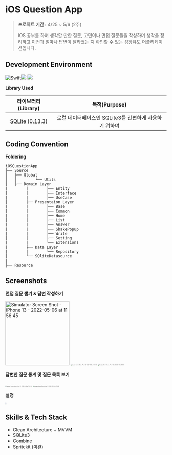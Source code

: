 # iOS Question App

> **프로젝트 기간 :** 4/25 ~ 5/6 (2주)
>
> iOS 공부를 하머 생각할 만한 질문, 고민이나 면접 질문들을 작성하며 생각을 정리하고 이전과 얼마나 답변이 달라졌는 지 확인할 수 있는 성장유도 어플리케이션입니다.

## Development Environment

![Swift](https://img.shields.io/badge/Swift-5.0-orange.svg)<img src="https://img.shields.io/badge/iOS-13.0-brightgreen"> <img src="https://img.shields.io/badge/Xcode-13.3-red"> 

**Library Used**

|                     라이브러리(Library)                      |                     목적(Purpose)                      |
| :----------------------------------------------------------: | :----------------------------------------------------: |
| [SQLite](https://github.com/stephencelis/SQLite.swift) (0.13.3) | 로컬 데이터베이스인 SQLite3를 간편하게 사용하기 위하여 |

## Coding Convention

**Foldering**

```
iOSQuestionApp
├── Source
│   ├── Global
│   │        └── Utils
|   ├── Domain Layer
|        |        ├── Entity
|        |        ├── Interface
|        |        ├── UseCase
|        ├── Presentaion Layer
|        |        ├── Base
|        |        ├── Common
|        |        ├── Home
|        |        ├── List
|        |        ├── Answer
|        |        ├── ShakePopup
|        |        ├── Write
|        |        ├── Setting
|        |        └── Extensions
|        ├── Data Layer
|        |        └── Repository
|        └── SQliteDatasource
|
├── Resource
```

## Screenshots

**랜덤 질문 뽑기 & 답변 작성하기**

<img src="https://user-images.githubusercontent.com/56102421/167376549-97d3fca2-b1da-4133-8315-92d7627ca84e.png" alt="Simulator Screen Shot - iPhone 13 - 2022-05-06 at 11 56 45" width="200" />  <img src="https://user-images.githubusercontent.com/56102421/167378386-5d2bf3d7-49d1-450d-b848-5be169e656c2.png" alt="Simulator Screen Shot - iPhone 13 - 2022-05-06 at 11 56 45" style="zoom:20%;" /> <img src="https://user-images.githubusercontent.com/56102421/167376797-0a1bdc20-46e5-44f8-b9f2-c4d4a0ce83d9.png" alt="Simulator Screen Shot - iPhone 13 - 2022-05-06 at 11 56 45" style="zoom:20%;" />

**답변한 질문 통계 및 질문 목록 보기** 

<img src="https://user-images.githubusercontent.com/56102421/167376961-03f09cc7-5beb-4538-bf1c-4c752a51ec7c.png" alt="Simulator Screen Shot - iPhone 13 - 2022-05-06 at 11 56 45" style="zoom:20%;" /> <img src="https://user-images.githubusercontent.com/56102421/167378911-f2e076e4-7dc7-4e26-8f15-3e395c304b99.png" alt="Simulator Screen Shot - iPhone 13 - 2022-05-06 at 11 56 45" style="zoom:20%;" />

**설정**

<img src="https://user-images.githubusercontent.com/56102421/167379490-595f9896-07ff-437f-8e0a-fe9fad0d7364.png" style="zoom:20%"/> 


## Skills & Tech Stack

- Clean Architecture + MVVM 
- SQLite3
- Combine 
- Spritekit (미완)
